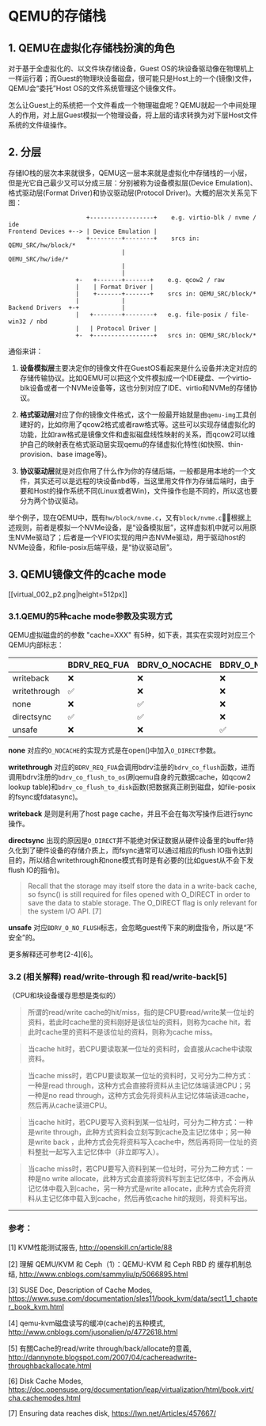 # QEMU的存储栈


## 1. QEMU在虚拟化存储栈扮演的角色

对于基于全虚拟化的、以文件块存储设备，Guest OS的块设备驱动像在物理机上一样运行着；而Guest的物理块设备磁盘，很可能只是Host上的一个(镜像)文件，QEMU会“委托”Host OS的文件系统管理这个镜像文件。

怎么让Guest上的系统把一个文件看成一个物理磁盘呢？QEMU就起一个中间处理人的作用，对上层Guest模拟一个物理设备，将上层的请求转换为对下层Host文件系统的文件级操作。

## 2. 分层

存储IO栈的层次本来就很多，QEMU这一层本来就是虚拟化中存储栈的一小层，但是光它自己最少又可以分成三层：分别被称为设备模拟层(Device Emulation)、格式驱动层(Format Driver)和协议驱动层(Protocol Driver)。大概的层次关系见下图：

```
                      +------------------+    e.g. virtio-blk / nvme / ide
Frontend Devices +--> | Device Emulation |
                      +---------+--------+    srcs in: QEMU_SRC/hw/block/*
                                |                     QEMU_SRC/hw/ide/*
                                |
                                |
                   +-   +-------+-------+    e.g. qcow2 / raw
                   |    | Format Driver |
                   |    +-------+-------+    srcs in: QEMU_SRC/block/*                   
                   |            |
Backend Drivers  +-+            |
                   |   +--------+--------+   e.g. file-posix / file-win32 / nbd
                   |   | Protocol Driver |
                   +-  +-----------------+   srcs in: QEMU_SRC/block/*

```
通俗来讲：

1. **设备模拟层**主要决定你的镜像文件在GuestOS看起来是什么设备并决定对应的存储传输协议。比如QEMU可以把这个文件模拟成一个IDE硬盘、一个virtio-blk设备或者一个NVMe设备等，这也分别对应了IDE、virtio和NVMe的存储协议。

2. **格式驱动层**对应了你的镜像文件格式，这个一般最开始就是由`qemu-img`工具创建好的，比如你用了qcow2格式或者raw格式等。这些可以实现存储虚拟化的功能，比如raw格式是镜像文件和虚拟磁盘线性映射的关系，而qcow2可以维护自己的映射表在格式驱动层实现qemu的存储虚拟化特性(如快照、thin-provision、base image等)。

3. **协议驱动层**就是对应你用了什么作为你的存储后端，一般都是用本地的一个文件，其实还可以是远程的块设备nbd等，当这里用文件作为存储后端时，由于要和Host的操作系统不同(Linux或者Win)，文件操作也是不同的，所以这也要分为两个协议驱动。

举个例子，现在QEMU中，既有`hw/block/nvme.c`，又有`block/nvme.c`，根据上述规则，前者是模拟一个NVMe设备，是“设备模拟层”，这样虚拟机中就可以用原生NVMe驱动了；后者是一个VFIO实现的用户态NVMe驱动，用于驱动host的NVMe设备，和file-posix后端平级，是“协议驱动层”。


## 3. QEMU镜像文件的cache mode

[[virtual_002_p2.png|height=512px]]

### 3.1.QEMU的5种cache mode参数及实现方式
      
QEMU虚拟磁盘的的参数 "cache=XXX" 有5种，如下表，其实在实现时对应三个QEMU内部标志：

|| BDRV_REQ_FUA | BDRV_O_NOCACHE | BDRV_O_NO_FLUSH |
|--------|--------|--------|-------|
|writeback|❌|❌|❌|
|writethrough|✅|❌|❌|
|none|❌|✅|❌|
|directsync|✅|✅|❌|
|unsafe|❌|❌|✅|

**none** 对应的`O_NOCACHE`的实现方式是在open()中加入`O_DIRECT`参数。

**writethrough** 对应的`BDRV_REQ_FUA`会调用bdrv注册的`bdrv_co_flush`函数，进而调用bdrv注册的`bdrv_co_flush_to_os`(刷qemu自身的元数据cache，如qcow2 lookup table)和`bdrv_co_flush_to_disk`函数(把数据真正刷到磁盘，如file-posix的fsync或fdatasync)。

**writeback** 是则是利用了host page cache，并且不会在每次写操作后进行sync操作。

**directsync** 出现的原因是`O_DIRECT`并不能绝对保证数据从硬件设备里的buffer持久化到了硬件设备的存储介质上，而fsync通常可以通过相应的flush IO指令达到目的，所以结合writethrough和none模式有时是有必要的(比如guest从不会下发flush IO的指令)。

> Recall that the storage may itself store the data in a write-back cache, so fsync() is still required for files opened with O_DIRECT in order to save the data to stable storage. The O_DIRECT flag is only relevant for the system I/O API. [7]

**unsafe** 对应`BDRV_O_NO_FLUSH`标志，会忽略guest传下来的刷盘指令，所以是“不安全”的。

更多解释还可参考[2-4][6]。

### 3.2 (相关解释) read/write-through 和 read/write-back[5]

（CPU和块设备缓存思想是类似的）

> 所谓的read/write cache的hit/miss，指的是CPU要read/write某一位址的资料，若此时cache里的资料刚好是该位址的资料，则称为cache hit，若此时cache里的资料不是该位址的资料，则称为cache miss。

> 当cache hit时，若CPU要读取某一位址的资料时，会直接从cache中读取资料。

> 当cache miss时，若CPU要读取某一位址的资料时，又可分为二种方式：一种是read through，这种方式会直接将资料从主记忆体端读进CPU；另一种是no read through，这种方式会先将资料从主记忆体端读进cache，然后再从cache读进CPU。

> 当cache hit时，若CPU要写入资料到某一位址时，可分为二种方式：一种是write through，此种方式资料会立刻写到cache及主记忆体中；另一种是write back ，此种方式会先将资料写入cache中，然后再将同一位址的资料整批一起写入主记忆体中（非立即写入）。

> 当cache miss时，若CPU要写入资料到某一位址时，可分为二种方式：一种是no write allocate，此种方式会直接将资料写到主记忆体中，不会再从记忆体中载入到cache，另一种方式是write allocate，此种方式会先将资料从主记忆体中载入到cache，然后再依cache hit的规则，将资料写出。
---

### 参考：
[1] KVM性能测试报告, http://openskill.cn/article/88

[2] 理解 QEMU/KVM 和 Ceph（1）：QEMU-KVM 和 Ceph RBD 的 缓存机制总结, http://www.cnblogs.com/sammyliu/p/5066895.html

[3] SUSE Doc, Description of Cache Modes, https://www.suse.com/documentation/sles11/book_kvm/data/sect1_1_chapter_book_kvm.html

[4] qemu-kvm磁盘读写的缓冲(cache)的五种模式, http://www.cnblogs.com/jusonalien/p/4772618.html

[5] 有關Cache的read/write through/back/allocate的意義, http://dannynote.blogspot.com/2007/04/cachereadwrite-throughbackallocate.html

[6] Disk Cache Modes, https://doc.opensuse.org/documentation/leap/virtualization/html/book.virt/cha.cachemodes.html

[7] Ensuring data reaches disk, https://lwn.net/Articles/457667/

